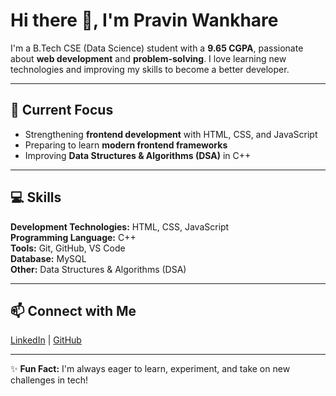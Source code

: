 # Hi there 👋, I'm Pravin Wankhare

I'm a B.Tech CSE (Data Science) student with a **9.65 CGPA**, passionate about **web development** and **problem-solving**. I love learning new technologies and improving my skills to become a better developer.

---

## 🚀 Current Focus
- Strengthening **frontend development** with HTML, CSS, and JavaScript  
- Preparing to learn **modern frontend frameworks**  
- Improving **Data Structures & Algorithms (DSA)** in C++  

---

## 💻 Skills

**Development Technologies:** HTML, CSS, JavaScript  
**Programming Language:** C++  
**Tools:** Git, GitHub, VS Code  
**Database:** MySQL  
**Other:** Data Structures & Algorithms (DSA)  

---

## 📫 Connect with Me
[LinkedIn](#) | [GitHub](https://github.com/pravinwankhare)

---

✨ **Fun Fact:** I'm always eager to learn, experiment, and take on new challenges in tech!
